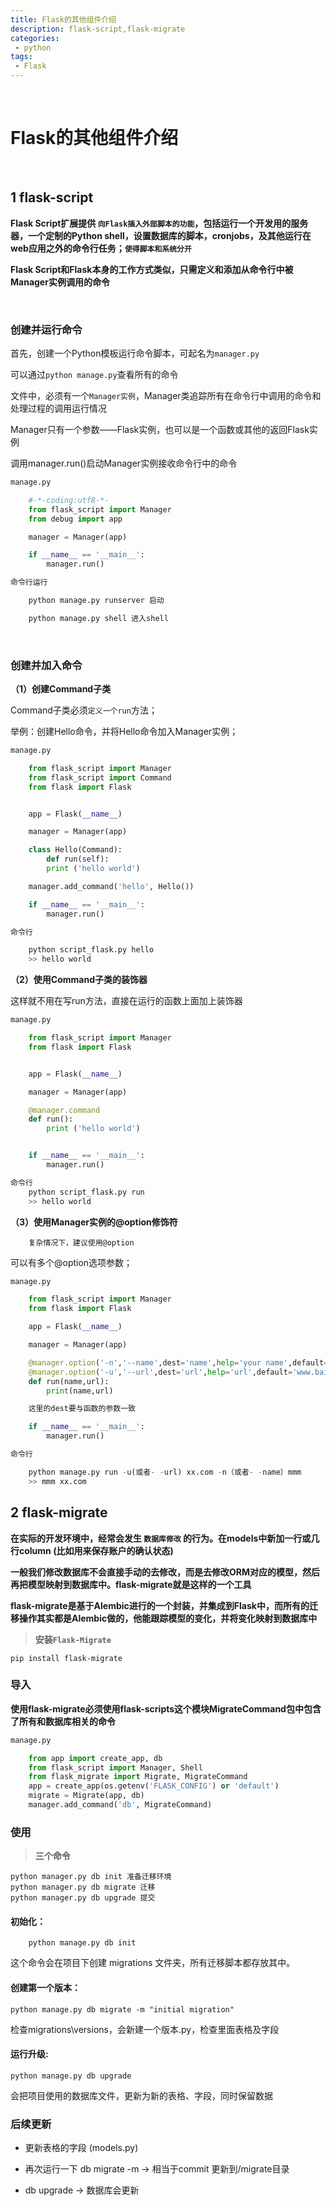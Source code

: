 ```yaml
---
title: Flask的其他组件介绍
description: flask-script,flask-migrate
categories:
 - python
tags:
 - Flask
---
```


<br>


# Flask的其他组件介绍

<br>

## 1 flask-script

**Flask Script扩展提供 `向Flask插入外部脚本的功能`，包括运行一个开发用的服务器，一个定制的Python shell，设置数据库的脚本，cronjobs，及其他运行在web应用之外的命令行任务；`使得脚本和系统分开`**
	

**Flask Script和Flask本身的工作方式类似，只需定义和添加从命令行中被Manager实例调用的命令**

<br>

### 创建并运行命令


首先，创建一个Python模板运行命令脚本，可起名为`manager.py`


可以通过`python manage.py`查看所有的命令

文件中，必须有一个`Manager实例`，Manager类追踪所有在命令行中调用的命令和处理过程的调用运行情况

Manager只有一个参数——Flask实例，也可以是一个函数或其他的返回Flask实例

调用manager.run()启动Manager实例接收命令行中的命令

```python	
manage.py

	#-*-coding:utf8-*-  
	from flask_script import Manager  
	from debug import app  

	manager = Manager(app)  

	if __name__ == '__main__':  
	    manager.run() 

命令行运行

	python manage.py runserver 启动

	python manage.py shell 进入shell
```
<br>

### 创建并加入命令


**（1）创建Command子类**

Command子类必须`定义一个run`方法；

举例：创建Hello命令，并将Hello命令加入Manager实例；

```python
manage.py

	from flask_script import Manager  
	from flask_script import Command  
	from flask import Flask


	app = Flask(__name__)

	manager = Manager(app)  

	class Hello(Command):  
	    def run(self):  
		print ('hello world')  

	manager.add_command('hello', Hello())  

	if __name__ == '__main__':  
	    manager.run()

命令行  

	python script_flask.py hello
	>> hello world
```
**（2）使用Command子类的装饰器**

这样就不用在写run方法，直接在运行的函数上面加上装饰器

```python
manage.py

	from flask_script import Manager  
	from flask import Flask


	app = Flask(__name__)

	manager = Manager(app)  

	@manager.command
	def run():  
	    print ('hello world')  


	if __name__ == '__main__':  
	    manager.run()  

命令行
	python script_flask.py run
	>> hello world
```
**（3）使用Manager实例的@option修饰符**


		复杂情况下，建议使用@option
		

可以有多个@option选项参数；

```python	
manage.py

	from flask_script import Manager  
	from flask import Flask

	app = Flask(__name__)

	manager = Manager(app)  

	@manager.option('-n','--name',dest='name',help='your name',default='world')
	@manager.option('-u','--url',dest='url',help='url',default='www.baidu.com')
	def run(name,url):
		print(name,url)  

    这里的dest要与函数的参数一致

	if __name__ == '__main__':  
	    manager.run()  

命令行

	python manage.py run -u(或者- -url) xx.com -n（或者- -name）mmm
	>> mmm xx.com
```	


## 2 flask-migrate

**在实际的开发环境中，经常会发生 `数据库修改` 的行为。在models中新加一行或几行column (比如用来保存账户的确认状态)**

**一般我们修改数据库不会直接手动的去修改，而是去修改ORM对应的模型，然后再把模型映射到数据库中。flask-migrate就是这样的一个工具**

**flask-migrate是基于Alembic进行的一个封装，并集成到Flask中，而所有的迁移操作其实都是Alembic做的，他能跟踪模型的变化，并将变化映射到数据库中**


>**安装`Flask-Migrate`**

	pip install flask-migrate



### 导入
	
**使用flask-migrate必须使用flask-scripts这个模块MigrateCommand包中包含了所有和数据库相关的命令**
```python
manage.py

	from app import create_app, db  
	from flask_script import Manager, Shell  
	from flask_migrate import Migrate, MigrateCommand  
	app = create_app(os.getenv('FLASK_CONFIG') or 'default')  
	migrate = Migrate(app, db)  
	manager.add_command('db', MigrateCommand) 
```

### 使用

>**三个命令**

	python manager.py db init 准备迁移环境
	python manager.py db migrate 迁移
	python manager.py db upgrade 提交

#### 初始化：

		python manage.py db init 

这个命令会在项目下创建 migrations 文件夹，所有迁移脚本都存放其中。

#### 创建第一个版本：

	python manage.py db migrate -m "initial migration" 

 检查migrations\versions，会新建一个版本.py，检查里面表格及字段

#### 运行升级:

	python manage.py db upgrade

会把项目使用的数据库文件，更新为新的表格、字段，同时保留数据


### 后续更新

- 更新表格的字段 (models.py)

- 再次运行一下 db migrate -m -> 相当于commit 更新到/migrate目录

- db upgrade -> 数据库会更新
